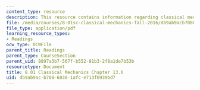 ```yaml
---
content_type: resource
description: This resource contains information regarding classical mechanics.
file: /media/courses/8-01sc-classical-mechanics-fall-2016/db9ab9acb70860381afce713f6939bd7_MIT8_01F16_chapter13.6.pdf
file_type: application/pdf
learning_resource_types:
- Readings
ocw_type: OCWFile
parent_title: Readings
parent_type: CourseSection
parent_uid: 8897a3b7-567f-b552-81b3-2f8a1de7b53b
resourcetype: Document
title: 8.01 Classical Mechanics Chapter 13.6
uid: db9ab9ac-b708-6038-1afc-e713f6939bd7
---
```

